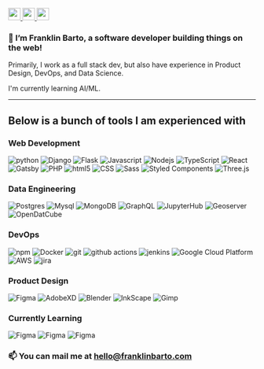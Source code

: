 <p>
    <a href="https://franklinbarto.com">
        <img src="https://img.shields.io/badge/franklinbarto.com-%230A0A0A.svg?&style=for-the-badge&logo=franklinbarto&logoColor=white" height=25>
    </a>
    <a href="https://twitter.com/franklinkbarto">
        <img src="https://img.shields.io/badge/twitter-%231DA1F2.svg?&style=for-the-badge&logo=twitterlogoColor=white" height=25>
    </a> 
    <a href="https://www.linkedin.com/in/frankbarto/">
        <img src="https://img.shields.io/badge/linkedin-%230077B5.svg?&style=for-the-badge&logo=linkedin&logoColor=white" height=25>
    </a>
</p>

### 👋  I’m Franklin Barto, a software developer building things on the web!

Primarily, I work as a full stack dev, but also have experience in Product Design, DevOps, and Data Science.

I'm currently learning AI/ML.

---

## Below is a bunch of tools I am experienced with

### Web Development
<p>
  <img alt="python" src="https://img.shields.io/badge/-Python-4584b6?style=flat-square&logo=Python&logoColor=white" />
  <img alt="Django" src="https://img.shields.io/badge/-Django-4584b6?style=flat-square&logo=Django&logoColor=white" />
  <img alt="Flask" src="https://img.shields.io/badge/-Flask-45b8d8?style=flat-square&logo=Flask&logoColor=white" />
  <img alt="Javascript" src="https://img.shields.io/badge/-Javascript-f7df1e?style=flat-square&logo=Javascript&logoColor=white" />
  <img alt="Nodejs" src="https://img.shields.io/badge/-Nodejs-43853d?style=flat-square&logo=Node.js&logoColor=white" />
  <img alt="TypeScript" src="https://img.shields.io/badge/-TypeScript-007ACC?style=flat-square&logo=typescript&logoColor=white" />
  <img alt="React" src="https://img.shields.io/badge/-React-45b8d8?style=flat-square&logo=react&logoColor=white" />
  <img alt="Gatsby" src="https://img.shields.io/badge/-Gatsby-45b8d8?style=flat-square&logo=Gatsby&logoColor=white" />
  <img alt="PHP" src="https://img.shields.io/badge/-PHP-8892be?style=flat-square&logo=php&logoColor=white" />
  <img alt="html5" src="https://img.shields.io/badge/-HTML5-E34F26?style=flat-square&logo=html5&logoColor=white" />
  <img alt="CSS" src="https://img.shields.io/badge/-CSS-E34F26?style=flat-square&logo=Css&logoColor=white" />
  <img alt="Sass" src="https://img.shields.io/badge/-Sass-CC6699?style=flat-square&logo=sass&logoColor=white" />
  <img alt="Styled Components" src="https://img.shields.io/badge/-Styled_Components-db7092?style=flat-square&logo=styled-components&logoColor=white" />
  <img alt="Three.js" src="https://img.shields.io/badge/-Three.js-000000?style=flat-square&logo=three.js&logoColor=white" />
</p>

### Data Engineering
<p>
  <img alt="Postgres" src="https://img.shields.io/badge/-Postgres-13aa52?style=flat-square&logo=postgresql&logoColor=white" />
  <img alt="Mysql" src="https://img.shields.io/badge/-MySql-13aa52?style=flat-square&logo=MySql&logoColor=white" />
  <img alt="MongoDB" src="https://img.shields.io/badge/-MongoDB-13aa52?style=flat-square&logo=mongodb&logoColor=white" />
  <img alt="GraphQL" src="https://img.shields.io/badge/-GraphQL-E10098?style=flat-square&logo=graphql&logoColor=white" />
  <img alt="JupyterHub" src="https://img.shields.io/badge/-JupyterHub-F37726?style=flat-square&logo=jupyter&logoColor=white" />
  <img alt="Geoserver" src="https://img.shields.io/badge/-GeoServer-008BC0?style=flat-square&logo=geoserver&logoColor=white" />
  <img alt="OpenDatCube" src="https://img.shields.io/badge/-OpenDataCube-8DABD5?style=flat-square&logo=cube&logoColor=white" />
</p>

### DevOps
<p>
  <img alt="npm" src="https://img.shields.io/badge/-NPM-CB3837?style=flat-square&logo=npm&logoColor=white" />
  <img alt="Docker" src="https://img.shields.io/badge/-Docker-46a2f1?style=flat-square&logo=docker&logoColor=white" />
  <img alt="git" src="https://img.shields.io/badge/-Git-F05032?style=flat-square&logo=git&logoColor=white" />
  <img alt="github actions" src="https://img.shields.io/badge/-Github_Actions-2088FF?style=flat-square&logo=github-actions&logoColor=white" />
  <img alt="jenkins" src="https://img.shields.io/badge/-jenkins-CB3837?style=flat-square&logo=jenkins&logoColor=white" />
  <img alt="Google Cloud Platform" src="https://img.shields.io/badge/-Google_Cloud_Platform-1a73e8?style=flat-square&logo=google-cloud&logoColor=white" />
  <img alt="AWS" src="https://img.shields.io/badge/-AWS-ff9900?style=flat-square&logo=amazon&logoColor=white" />
  <img alt="jira" src="https://img.shields.io/badge/-jira-CB3837?style=flat-square&logo=jira&logoColor=white" />
</p>

### Product Design
<p>
  <img alt="Figma" src="https://img.shields.io/badge/-Figma-000000?style=flat-square&logo=Figma&logoColor=white" />
  <img alt="AdobeXD" src="https://img.shields.io/badge/-AdobeXD-ff0000?style=flat-square&logo=AdobeXD&logoColor=white" />
  <img alt="Blender" src="https://img.shields.io/badge/-Blender-e37200?style=flat-square&logo=Blender&logoColor=white" />
  <img alt="InkScape" src="https://img.shields.io/badge/-Inkscape-6642bc?style=flat-square&logo=Inkscape&logoColor=white" />
  <img alt="Gimp" src="https://img.shields.io/badge/-Gimp-45b8d8?style=flat-square&logo=Gimp&logoColor=white" />
</p>


### Currently Learning
<p>
  <img alt="Figma" src="https://img.shields.io/badge/-TensorFlow-F78900?style=flat-square&logo=tensorflow&logoColor=white" />
  <img alt="Figma" src="https://img.shields.io/badge/-PyTorch-E74A2B?style=flat-square&logo=pytorch&logoColor=white" />
  <img alt="Figma" src="https://img.shields.io/badge/-Kubernetes-316BDD?style=flat-square&logo=kubernetes&logoColor=white" />
</p>

<h3> 📫 You can mail me at <a href="mailto:hello@franklinbarto.com">hello@franklinbarto.com</a>

